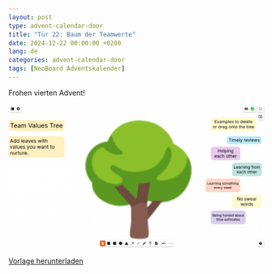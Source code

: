 ```yaml
---
layout: post
type: advent-calendar-door
title: "Tür 22: Baum der Teamwerte"
date: 2024-12-22 00:00:00 +0200
lang: de
categories: advent-calendar-door
tags: [NeoBoard Adventskalender]
---
```


Frohen vierten Advent!

![](./preview.png)

[Vorlage herunterladen](./todo.nwb)
